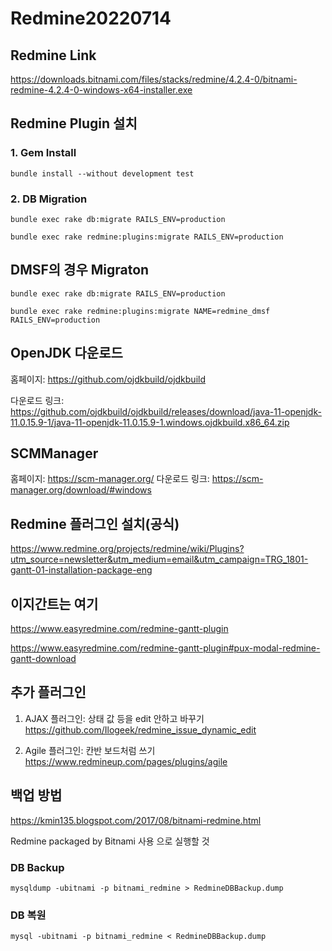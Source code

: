 # Redmine20220714

## Redmine Link

https://downloads.bitnami.com/files/stacks/redmine/4.2.4-0/bitnami-redmine-4.2.4-0-windows-x64-installer.exe

## Redmine Plugin 설치

### 1. Gem Install
```
bundle install --without development test
```


### 2. DB Migration
```
bundle exec rake db:migrate RAILS_ENV=production
```

```
bundle exec rake redmine:plugins:migrate RAILS_ENV=production
```


## DMSF의 경우 Migraton
```
bundle exec rake db:migrate RAILS_ENV=production
```

```
bundle exec rake redmine:plugins:migrate NAME=redmine_dmsf RAILS_ENV=production
```

## OpenJDK 다운로드
홈페이지: https://github.com/ojdkbuild/ojdkbuild

다운로드 링크: https://github.com/ojdkbuild/ojdkbuild/releases/download/java-11-openjdk-11.0.15.9-1/java-11-openjdk-11.0.15.9-1.windows.ojdkbuild.x86_64.zip

## SCMManager
홈페이지: https://scm-manager.org/
다운로드 링크: https://scm-manager.org/download/#windows


## Redmine 플러그인 설치(공식)
https://www.redmine.org/projects/redmine/wiki/Plugins?utm_source=newsletter&utm_medium=email&utm_campaign=TRG_1801-gantt-01-installation-package-eng

## 이지간트는 여기
https://www.easyredmine.com/redmine-gantt-plugin

https://www.easyredmine.com/redmine-gantt-plugin#pux-modal-redmine-gantt-download


## 추가 플러그인
1. AJAX 플러그인: 상태 값 등을 edit 안하고 바꾸기
https://github.com/Ilogeek/redmine_issue_dynamic_edit

2. Agile 플러그인: 칸반 보드처럼 쓰기
https://www.redmineup.com/pages/plugins/agile

## 백업 방법
https://kmin135.blogspot.com/2017/08/bitnami-redmine.html

Redmine packaged by Bitnami 사용 으로 실행할 것

### DB Backup
```
mysqldump -ubitnami -p bitnami_redmine > RedmineDBBackup.dump
```

### DB 복원
```
mysql -ubitnami -p bitnami_redmine < RedmineDBBackup.dump
```
